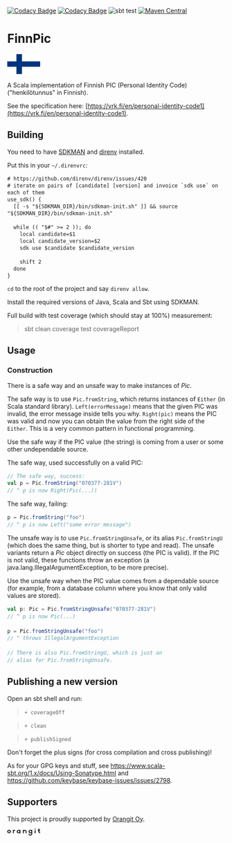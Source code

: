 [![Codacy Badge](https://api.codacy.com/project/badge/Coverage/8f19681119574ecd96ef6790b29dcde2)](https://www.codacy.com?utm_source=github.com&utm_medium=referral&utm_content=orangitfi/finnish-personal-identity-code&utm_campaign=Badge_Coverage)
[![Codacy Badge](https://api.codacy.com/project/badge/Grade/8f19681119574ecd96ef6790b29dcde2)](https://www.codacy.com?utm_source=github.com&amp;utm_medium=referral&amp;utm_content=orangitfi/finnish-personal-identity-code&amp;utm_campaign=Badge_Grade)
![sbt test](https://github.com/orangitfi/finnish-personal-identity-code/workflows/sbt-test/badge.svg)
[![Maven Central](https://maven-badges.herokuapp.com/maven-central/org.finnpic/finnpic/badge.svg)](https://maven-badges.herokuapp.com/maven-central/org.finnpic/finnpic)

# FinnPic

<img src="assets/Flag_of_Finland.svg" alt="Flag of Finland" width="15%">

A Scala implementation of Finnish PIC (Personal Identity Code)("henkilötunnus" in Finnish).

See the specification here: [https://vrk.fi/en/personal-identity-code1](https://vrk.fi/en/personal-identity-code1).

## Building

You need to have [SDKMAN](https://sdkman.io/) and [direnv](https://direnv.net/) installed.

Put this in your `~/.direnvrc`:

```shell script
# https://github.com/direnv/direnv/issues/420
# iterate on pairs of [candidate] [version] and invoice `sdk use` on each of them
use_sdk() {
  [[ -s "${SDKMAN_DIR}/bin/sdkman-init.sh" ]] && source "${SDKMAN_DIR}/bin/sdkman-init.sh"

  while (( "$#" >= 2 )); do
    local candidate=$1
    local candidate_version=$2
    sdk use $candidate $candidate_version

    shift 2
  done
}
```

`cd` to the root of the project and say `direnv allow`.

Install the required versions of Java, Scala and Sbt using SDKMAN.

Full build with test coverage (which should stay at 100%) measurement:

> sbt clean coverage test coverageReport

## Usage

### Construction

There is a safe way and an unsafe way to make instances of *Pic*.

The safe way is to use `Pic.fromString`, which returns instances of
`Either` (in Scala standard library). `Left(errorMessage)` means
that the given PIC was invalid, the error message inside tells you
why. `Right(pic)` means the PIC was valid and now you can obtain 
the value from the right side of the `Either`. This is a very common
pattern in functional programming.

Use the safe way if the PIC value (the string) is coming from a user
or some other undependable source.

The safe way, used successfully on a valid PIC:

```scala
// The safe way, success:
val p = Pic.fromString("070377-281V")
// ^ p is now Right(Pic(...))
```

The safe way, failing:

```scala
p = Pic.fromString("foo")
// ^ p is now Left("some error message")
```

The unsafe way is to use ```Pic.fromStringUnsafe```, or its alias ```Pic.fromStringU```
(which does the same thing, but is shorter to type and read). The unsafe variants return a
*Pic* object directly on success (the PIC is valid). If the PIC is not valid, these functions
throw an exception (a java.lang.IllegalArgumentException, to be more precise).

Use the unsafe way when the PIC value comes from a dependable source (for example, from
a database column where you know that only valid values are stored).

```scala
val p: Pic = Pic.fromStringUnsafe("070377-281V")
// ^ p is now Pic(...)

p = Pic.fromStringUnsafe("foo")
// ^ throws IllegalArgumentException

// There is also Pic.fromStringU, which is just an
// alias for Pic.fromStringUnsafe.
```

## Publishing a new version

Open an sbt shell and run:

> `+ coverageOff`

> `+ clean`

> `+ publishSigned`

Don't forget the plus signs (for cross compilation and cross publishing)!

As for your GPG keys and stuff, see https://www.scala-sbt.org/1.x/docs/Using-Sonatype.html and https://github.com/keybase/keybase-issues/issues/2798.

## Supporters

This project is proudly supported by [Orangit Oy](https://orangit.fi).

<a href="https://orangit.fi">
  <img src="assets/orangit_logo_web.svg" alt="Orangit Oy" width="15%">
</a>
